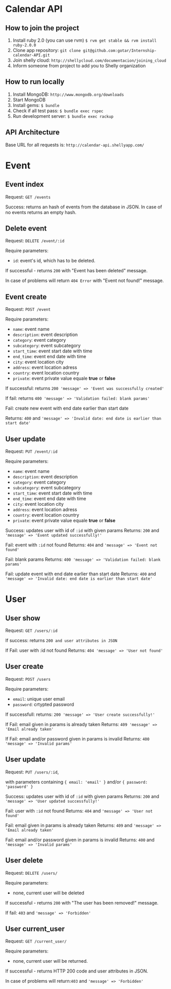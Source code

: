 Calendar API
============

How to join the project
-----------------------

1. Install ruby 2.0 (you can use rvm) `$ rvm get stable && rvm install ruby-2.0.0`
2. Clone app repository: `git clone git@github.com:gotar/Internship-calendar-API.git`
3. Join shelly cloud: `http://shellycloud.com/documentacion/joining_cloud`
4. Inform someone from project to add you to Shelly organization

How to run locally
------------------

1. Install MongoDB: `http://www.mongodb.org/downloads`
2. Start MongoDB
3. Install gems: `$ bundle`
4. Check if all test pass: `$ bundle exec rspec`
5. Run development server: `$ bundle exec rackup`

API Architecture
----------------

Base URL for all requests is: `http://calendar-api.shellyapp.com/`

# Event

## Event index

Request: `GET /events`

Success: returns an hash of events from the database in JSON. In case of no events
returns an empty hash.

## Delete event

Request: `DELETE /event/:id`

Require parameters:

  - `id`: event's id, which has to be deleted.

If successful - returns `200` with "Event has been deleted" message.

In case of problems will return `404 Error` with "Event not found!" message.

## Event create

Request: `POST /event`

Require parameters:
* `name`: event name
* `description`: event description
* `category`: event category
* `subcategory`: event subcategory
* `start_time`: event start date with time
* `end_time`: event end date with time
* `city`: event location  city
* `address`: event location adress
* `country`: event location country
* `private`: event private value equale **true** or **false**

If successful: returns `200 'message' => 'Event was successfully created'`

If fail: returns `400 'message' => 'Validation failed: blank params'`

Fail: create new event with end date earlier than start date

Returns: `400` and `'message' => 'Invalid date: end date is earlier than start date'`

## User update

Request: `PUT /event/:id`

Require parameters:
* `name`: event name
* `description`: event description
* `category`: event category
* `subcategory`: event subcategory
* `start_time`: event start date with time
* `end_time`: event end date with time
* `city`: event location  city
* `address`: event location adress
* `country`: event location country
* `private`: event private value equale **true** or **false**

Success: updates user with id of `:id` with given params
Returns: `200` and `'message' => 'Event updated successfully!'`

Fail: event with `:id` not found
Returns: `404` and `'message' => 'Event not found'`

Fail: blank params
Returns: `400 'message' => 'Validation failed: blank params'`

Fail: update event with end date earlier than start date
Returns: `400` and `'message' => 'Invalid date: end date is earlier than start date'`


# User

## User show

Request: `GET /users/:id`

If success: returns `200 and user attributes in JSON`

If Fail: user with :id not found Returns: `404 'message' => 'User not found'`

## User create

Request: `POST /users`

Require parameters:

* `email`: unique user email
* `password`: crtypted password

If successfull: returns: `200 'message' => 'User create successfully!'`

If Fail: email given in params is already taken Returns: `409 'message' => 'Email already taken'`

If Fail: email and/or password given in params is invalid Returns: `400 'message' => 'Invalid params'`

## User update

Request: `PUT /users/:id`,

with parameters containing `{ email: 'email' }` and/or `{ password: 'password' }`

Success: updates user with id of `:id` with given params
Returns: `200` and `'message' => 'User updated successfully!'`

Fail: user with `:id` not found
Returns: `404` and `'message' => 'User not found'`

Fail: email given in params is already taken
Returns: `409` and `'message' => 'Email already taken'`

Fail: email and/or password given in params is invalid
Returns: `400` and `'message' => 'Invalid params'`

## User delete

Request: `DELETE /users/`

Require parameters:

 - none, current user will be deleted

If successful - returns `200` with "The user has been removed!" message.

If fail: `403` and `'message' => 'Forbidden'`

## User current_user

Request: `GET /current_user/`

Require parameters:

 - none, current user will be returned.

If successful - returns HTTP 200 code and user attributes in JSON.

In case of problems will return:`403` and `'message' => 'Forbidden'`
